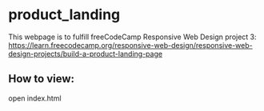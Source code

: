 # product_landing

This webpage is to fulfill freeCodeCamp Responsive Web Design project 3: https://learn.freecodecamp.org/responsive-web-design/responsive-web-design-projects/build-a-product-landing-page

## How to view: 

open index.html
